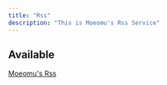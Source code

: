 ```yaml
---
title: "Rss"
description: "This is Moeomu's Rss Service"
---
```


## Available

[Moeomu's Rss](https://rss.moeomu.com)
